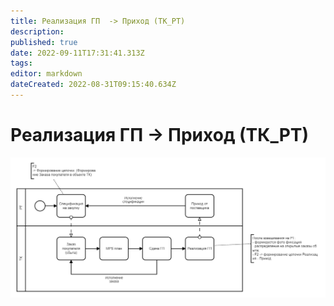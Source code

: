 ```yaml
---
title: Реализация ГП  -> Приход (ТК_РТ)
description: 
published: true
date: 2022-09-11T17:31:41.313Z
tags: 
editor: markdown
dateCreated: 2022-08-31T09:15:40.634Z
---
```


# Реализация ГП  -> Приход (ТК\_РТ)

![](<../../../../assets/image (135).png>)
